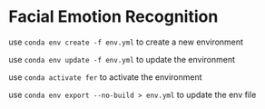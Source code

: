 # Facial Emotion Recognition

use `conda env create -f env.yml` to create a new environment

use `conda env update -f env.yml` to update the environment

use `conda activate fer` to activate the environment

use `conda env export --no-build > env.yml` to update the env file